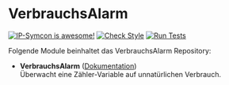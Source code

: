 # VerbrauchsAlarm

[![IP-Symcon is awesome!](https://img.shields.io/badge/IP--Symcon-6.0-blue.svg)](https://www.symcon.de)
[![Check Style](https://github.com/symcon/VerbrauchsAlarm/workflows/Check%20Style/badge.svg)](https://github.com/symcon/VerbrauchsAlarm/actions)
[![Run Tests](https://github.com/symcon/VerbrauchsAlarm/workflows/Run%20Tests/badge.svg)](https://github.com/symcon/VerbrauchsAlarm/actions)

Folgende Module beinhaltet das VerbrauchsAlarm Repository:

- __VerbrauchsAlarm__ ([Dokumentation](https://www.symcon.de/de/service/dokumentation/modulreferenz/verbrauchsalarm))  
	Überwacht eine Zähler-Variable auf unnatürlichen Verbrauch. 